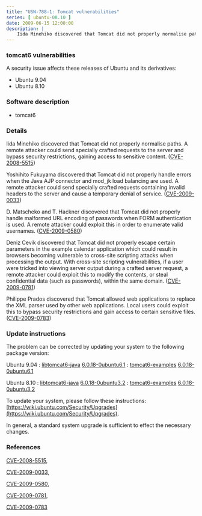 ```yaml
---
title: "USN-788-1: Tomcat vulnerabilities"
series: [ ubuntu-08.10 ]
date: 2009-06-15 12:00:00
description: |
    Iida Minehiko discovered that Tomcat did not properly normalise paths. A remote attacker could send specially crafted requests to the server and bypass security restrictions, gaining access to sensitive content. ([CVE-2008-5515](http://people.ubuntu.com/~ubuntu-security/cve/CVE-2008-5515))
--- 
```

 
### tomcat6 vulnerabilities

A security issue affects these releases of Ubuntu and its derivatives:

* Ubuntu 9.04
* Ubuntu 8.10

### Software description

* tomcat6 

### Details

Iida Minehiko discovered that Tomcat did not properly normalise paths. A remote attacker could send specially crafted requests to the server and bypass security restrictions, gaining access to sensitive content. ([CVE-2008-5515](http://people.ubuntu.com/~ubuntu-security/cve/CVE-2008-5515))

Yoshihito Fukuyama discovered that Tomcat did not properly handle errors when the Java AJP connector and mod_jk load balancing are used. A remote attacker could send specially crafted requests containing invalid headers to the server and cause a temporary denial of service. ([CVE-2009-0033](http://people.ubuntu.com/~ubuntu-security/cve/CVE-2009-0033))

D. Matscheko and T. Hackner discovered that Tomcat did not properly handle malformed URL encoding of passwords when FORM authentication is used. A remote attacker could exploit this in order to enumerate valid usernames. ([CVE-2009-0580](http://people.ubuntu.com/~ubuntu-security/cve/CVE-2009-0580))

Deniz Cevik discovered that Tomcat did not properly escape certain parameters in the example calendar application which could result in browsers becoming vulnerable to cross-site scripting attacks when processing the output. With cross-site scripting vulnerabilities, if a user were tricked into viewing server output during a crafted server request, a remote attacker could exploit this to modify the contents, or steal confidential data (such as passwords), within the same domain. ([CVE-2009-0781](http://people.ubuntu.com/~ubuntu-security/cve/CVE-2009-0781))

Philippe Prados discovered that Tomcat allowed web applications to replace the XML parser used by other web applications. Local users could exploit this to bypass security restrictions and gain access to certain sensitive files. ([CVE-2009-0783](http://people.ubuntu.com/~ubuntu-security/cve/CVE-2009-0783)) 

### Update instructions

The problem can be corrected by updating your system to the following package version:

Ubuntu 9.04
 : [libtomcat6-java](https://launchpad.net/ubuntu/+source/tomcat6) <span> [6.0.18-0ubuntu6.1](https://launchpad.net/ubuntu/+source/tomcat6/6.0.18-0ubuntu6.1) </span> 
 : [tomcat6-examples](https://launchpad.net/ubuntu/+source/tomcat6) <span> [6.0.18-0ubuntu6.1](https://launchpad.net/ubuntu/+source/tomcat6/6.0.18-0ubuntu6.1) </span> 

Ubuntu 8.10
 : [libtomcat6-java](https://launchpad.net/ubuntu/+source/tomcat6) <span> [6.0.18-0ubuntu3.2](https://launchpad.net/ubuntu/+source/tomcat6/6.0.18-0ubuntu3.2) </span> 
 : [tomcat6-examples](https://launchpad.net/ubuntu/+source/tomcat6) <span> [6.0.18-0ubuntu3.2](https://launchpad.net/ubuntu/+source/tomcat6/6.0.18-0ubuntu3.2) </span> 

To update your system, please follow these instructions: [https://wiki.ubuntu.com/Security/Upgrades](https://wiki.ubuntu.com/Security/Upgrades).

In general, a standard system upgrade is sufficient to effect the necessary changes. 

### References

 [CVE-2008-5515](http://people.ubuntu.com/~ubuntu-security/cve/CVE-2008-5515), 

 [CVE-2009-0033](http://people.ubuntu.com/~ubuntu-security/cve/CVE-2009-0033), 

 [CVE-2009-0580](http://people.ubuntu.com/~ubuntu-security/cve/CVE-2009-0580), 

 [CVE-2009-0781](http://people.ubuntu.com/~ubuntu-security/cve/CVE-2009-0781), 

 [CVE-2009-0783](http://people.ubuntu.com/~ubuntu-security/cve/CVE-2009-0783)
 

